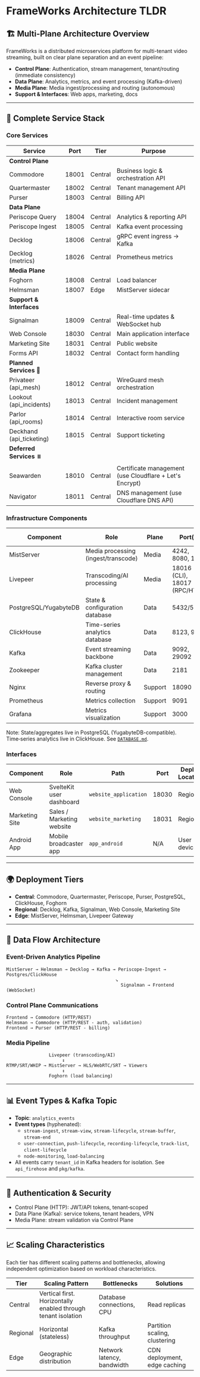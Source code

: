 # FrameWorks Architecture TLDR

## 🏗️ **Multi-Plane Architecture Overview**

FrameWorks is a distributed microservices platform for multi-tenant video streaming, built on clear plane separation and an event pipeline:

- **Control Plane**: Authentication, stream management, tenant/routing (immediate consistency)
- **Data Plane**: Analytics, metrics, and event processing (Kafka-driven)
- **Media Plane**: Media ingest/processing and routing (autonomous)
- **Support & Interfaces**: Web apps, marketing, docs

---

## 🧱 **Complete Service Stack**

### Core Services

| Service | Port | Tier | Purpose |
|---------|------|------|---------|
| **Control Plane** | | | |
| Commodore | 18001 | Central | Business logic & orchestration API |
| Quartermaster | 18002 | Central | Tenant management API |
| Purser | 18003 | Central | Billing API |
| **Data Plane** | | | |
| Periscope Query | 18004 | Central | Analytics & reporting API |
| Periscope Ingest | 18005 | Central | Kafka event processing |
| Decklog | 18006 | Central | gRPC event ingress → Kafka |
| Decklog (metrics) | 18026 | Central | Prometheus metrics |
| **Media Plane** | | | |
| Foghorn | 18008 | Central | Load balancer |
| Helmsman | 18007 | Edge | MistServer sidecar |
| **Support & Interfaces** | | | |
| Signalman | 18009 | Central | Real-time updates & WebSocket hub |
| Web Console | 18030 | Central | Main application interface |
| Marketing Site | 18031 | Central | Public website |
| Forms API | 18032 | Central | Contact form handling |
| **Planned Services** 🚧 | | | |
| Privateer (api_mesh) | 18012 | Central | WireGuard mesh orchestration |
| Lookout (api_incidents) | 18013 | Central | Incident management |
| Parlor (api_rooms) | 18014 | Central | Interactive room service |
| Deckhand (api_ticketing) | 18015 | Central | Support ticketing |
| **Deferred Services** ⏸️ | | | |
| Seawarden | 18010 | Central | Certificate management (use Cloudflare + Let's Encrypt) |
| Navigator | 18011 | Central | DNS management (use Cloudflare DNS API) |

### Infrastructure Components

| Component | Role | Plane | Port(s) | Deploy Location |
|-----------|------|-------|---------|-----------------|
| MistServer | Media processing (ingest/transcode) | Media | 4242, 8080, 1935 | Edge |
| Livepeer | Transcoding/AI processing | Media | 18016 (CLI), 18017 (RPC/HTTP) | Edge |
| PostgreSQL/YugabyteDB | State & configuration database | Data | 5432/5433 | Central |
| ClickHouse | Time-series analytics database | Data | 8123, 9000 | Central |
| Kafka | Event streaming backbone | Data | 9092, 29092 | Regional |
| Zookeeper | Kafka cluster management | Data | 2181 | Regional |
| Nginx | Reverse proxy & routing | Support | 18090 | Central |
| Prometheus | Metrics collection | Support | 9091 | Central |
| Grafana | Metrics visualization | Support | 3000 | Central |

Note: State/aggregates live in PostgreSQL (YugabyteDB-compatible). Time‑series analytics live in ClickHouse. See [`DATABASE.md`](DATABASE.md).

### Interfaces

| Component | Role | Path | Port | Deploy Location |
|-----------|------|------|------|-----------------|
| Web Console | SvelteKit user dashboard | `website_application` | 18030 | Regional |
| Marketing Site | Sales / Marketing website | `website_marketing` | 18031 | Regional |
| Android App | Mobile broadcaster app | `app_android` | N/A | User device |

---

## 🌍 **Deployment Tiers**

- **Central**: Commodore, Quartermaster, Periscope, Purser, PostgreSQL, ClickHouse, Foghorn
- **Regional**: Decklog, Kafka, Signalman, Web Console, Marketing Site
- **Edge**: MistServer, Helmsman, Livepeer Gateway

---

## 🔄 **Data Flow Architecture**

### Event-Driven Analytics Pipeline
```
MistServer → Helmsman → Decklog → Kafka → Periscope-Ingest → Postgres/ClickHouse
                                         ↘
                                           Signalman → Frontend (WebSocket)
```

### Control Plane Communications
```
Frontend → Commodore (HTTP/REST)
Helmsman → Commodore (HTTP/REST - auth, validation)
Frontend → Purser (HTTP/REST - billing)
```

### Media Pipeline
```
                Livepeer (transcoding/AI)
                     ↕
RTMP/SRT/WHIP → MistServer → HLS/WebRTC/SRT → Viewers
                     ↕
                Foghorn (load balancing)
```

---

## 📊 **Event Types & Kafka Topic**

- **Topic**: `analytics_events`
- **Event types** (hyphenated):
  - `stream-ingest`, `stream-view`, `stream-lifecycle`, `stream-buffer`, `stream-end`
  - `user-connection`, `push-lifecycle`, `recording-lifecycle`, `track-list`, `client-lifecycle`
  - `node-monitoring`, `load-balancing`
- All events carry `tenant_id` in Kafka headers for isolation. See `api_firehose` and `pkg/kafka`.

---

## 🔐 **Authentication & Security**

- Control Plane (HTTP): JWT/API tokens, tenant‑scoped
- Data Plane (Kafka): service tokens, tenant headers, VPN
- Media Plane: stream validation via Control Plane

---

## 📈 **Scaling Characteristics**

Each tier has different scaling patterns and bottlenecks, allowing independent optimization based on workload characteristics.

| Tier | Scaling Pattern | Bottlenecks | Solutions |
|------|-----------------|-------------|-----------|
| Central | Vertical first. Horizontally enabled through tenant isolation | Database connections, CPU | Read replicas |
| Regional | Horizontal (stateless) | Kafka throughput | Partition scaling, clustering |
| Edge | Geographic distribution | Network latency, bandwidth | CDN deployment, edge caching |
